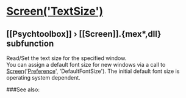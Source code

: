 # [Screen('TextSize')](Screen-TextSize) 
## [[Psychtoolbox]] &#8250; [[Screen]].{mex*,dll} subfunction


Read/Set the text size for the specified window.  
You can assign a default font size for new windows via a call to  
[Screen](Screen)('[Preference](Preference)', 'DefaultFontSize'). The initial default font size is  
operating system dependent.  
  


###See also:

